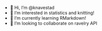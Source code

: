 - 👋 Hi, I’m @knavestad
- 👀 I’m interested in statistics and knitting!
- 🌱 I’m currently learning RMarkdown!
- 💞️ I’m looking to collaborate on ravelry API 


<!---
knavestad/knavestad is a ✨ special ✨ repository because its `README.md` (this file) appears on your GitHub profile.
You can click the Preview link to take a look at your changes.
--->
